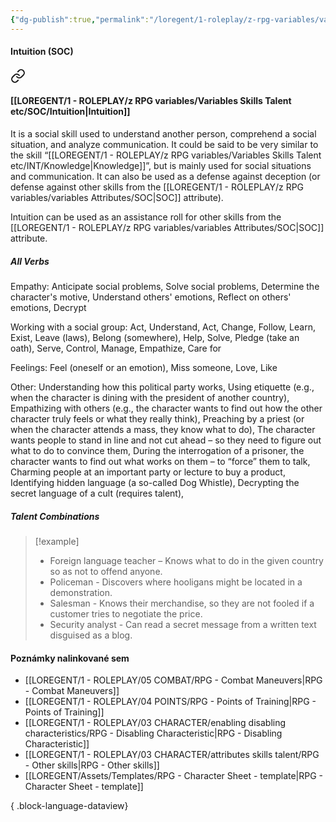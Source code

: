 ```yaml
---
{"dg-publish":true,"permalink":"/loregent/1-roleplay/z-rpg-variables/variables-skills-talent-etc/soc/intuition/","noteIcon":""}
---
```


#### Intuition (SOC)

<div class="transclusion internal-embed is-loaded"><a class="markdown-embed-link" href="/loregent/1-roleplay/03-character/attributes-skills-talent/rpg-skills-soc/#intuition" aria-label="Open link"><svg xmlns="http://www.w3.org/2000/svg" width="24" height="24" viewBox="0 0 24 24" fill="none" stroke="currentColor" stroke-width="2" stroke-linecap="round" stroke-linejoin="round" class="svg-icon lucide-link"><path d="M10 13a5 5 0 0 0 7.54.54l3-3a5 5 0 0 0-7.07-7.07l-1.72 1.71"></path><path d="M14 11a5 5 0 0 0-7.54-.54l-3 3a5 5 0 0 0 7.07 7.07l1.71-1.71"></path></svg></a><div class="markdown-embed">



#### [[LOREGENT/1 - ROLEPLAY/z RPG variables/Variables Skills Talent etc/SOC/Intuition\|Intuition]]

It is a social skill used to understand another person, comprehend a social situation, and analyze communication. It could be said to be very similar to the skill “[[LOREGENT/1 - ROLEPLAY/z RPG variables/Variables Skills Talent etc/INT/Knowledge\|Knowledge]]”, but is mainly used for social situations and communication. It can also be used as a defense against deception (or defense against other skills from the [[LOREGENT/1 - ROLEPLAY/z RPG variables/variables Attributes/SOC\|SOC]] attribute).

Intuition can be used as an assistance roll for other skills from the [[LOREGENT/1 - ROLEPLAY/z RPG variables/variables Attributes/SOC\|SOC]] attribute.

##### All Verbs

Empathy: 
Anticipate social problems, Solve social problems, Determine the character's motive, Understand others' emotions, Reflect on others' emotions, Decrypt

Working with a social group: 
Act, Understand, Act, Change, Follow, Learn, Exist, Leave (laws), Belong (somewhere), Help, Solve, Pledge (take an oath), Serve, Control, Manage, Empathize, Care for

Feelings: 
Feel (oneself or an emotion), Miss someone, Love, Like

Other: 
Understanding how this political party works, Using etiquette (e.g., when the character is dining with the president of another country), Empathizing with others (e.g., the character wants to find out how the other character truly feels or what they really think), Preaching by a priest (or when the character attends a mass, they know what to do), The character wants people to stand in line and not cut ahead – so they need to figure out what to do to convince them, During the interrogation of a prisoner, the character wants to find out what works on them – to “force” them to talk, Charming people at an important party or lecture to buy a product, Identifying hidden language (a so-called Dog Whistle), Decrypting the secret language of a cult (requires talent),

##### Talent Combinations

> [!example]
> * Foreign language teacher – Knows what to do in the given country so as not to offend anyone.
> * Policeman - Discovers where hooligans might be located in a demonstration.
> * Salesman - Knows their merchandise, so they are not fooled if a customer tries to negotiate the price.
> * Security analyst - Can read a secret message from a written text disguised as a blog.


</div></div>

#### Poznámky nalinkované sem
- [[LOREGENT/1 - ROLEPLAY/05 COMBAT/RPG - Combat Maneuvers\|RPG - Combat Maneuvers]]
- [[LOREGENT/1 - ROLEPLAY/04 POINTS/RPG - Points of Training\|RPG - Points of Training]]
- [[LOREGENT/1 - ROLEPLAY/03 CHARACTER/enabling disabling characteristics/RPG - Disabling Characteristic\|RPG - Disabling Characteristic]]
- [[LOREGENT/1 - ROLEPLAY/03 CHARACTER/attributes skills talent/RPG - Other skills\|RPG - Other skills]]
- [[LOREGENT/Assets/Templates/RPG - Character Sheet - template\|RPG - Character Sheet - template]]

{ .block-language-dataview}
